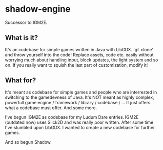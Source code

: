 shadow-engine
===========

Successor to IGM2E.

What is it?
---------- 

It's an codebase for simple games written in Java with LibGDX. 
'git clone' and throw yourself into the code! 
Replace assets, code etc. easily without worrying much about handling input, block updates, the light system and so on. 
If you really want to squish the last part of customization, modify it! 

What for? 
---------- 

It's meant as codebase for simple games and people who are interrested in switching to the gamedevness of Java. 
It's NOT meant as highly complex, powerfull game engine / framework / library / codebase / ... 
It just offers what a codebase must offer. And some more. 

I've begun IGM2E as codebase for my Ludum Dare entries. IGM2E (outdated now) uses Slick2D and was really poor written. 
After some time I've stumbled upon LibGDX. I wanted to create a new codebase for further games. 

And so begun Shadow. 

<EOF>
